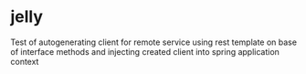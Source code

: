 # jelly
Test of autogenerating client for remote service using rest template on base of interface methods and injecting created client into spring application context
